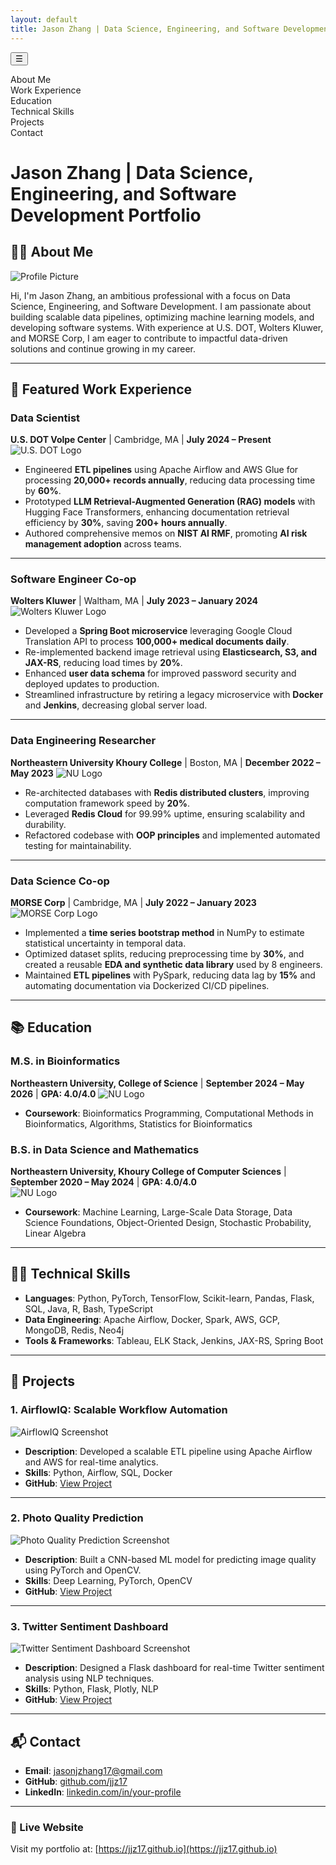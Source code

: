```yaml
---
layout: default
title: Jason Zhang | Data Science, Engineering, and Software Development Portfolio
---
```


<!-- Toggle Button -->
<button id="toc-toggle" class="toc-toggle-btn">☰</button>

<!-- TOC Container -->
<div class="toc-container hidden" id="toc">
    <ul>
        <li><a href="#about">About Me</a></li>
        <li><a href="#work-experience">Work Experience</a></li>
        <li><a href="#education">Education</a></li>
        <li><a href="#technical-skills">Technical Skills</a></li>
        <li><a href="#projects">Projects</a></li>
        <!-- <li><a href="#blog">Blog</a></li> -->
        <li><a href="#contact">Contact</a></li>
    </ul>
</div>

# Jason Zhang | Data Science, Engineering, and Software Development Portfolio

## <a id="about"></a>👨‍💻 About Me

![Profile Picture](assets/images/profile.jpg)  <!-- Replace with your profile image -->

Hi, I'm Jason Zhang, an ambitious professional with a focus on Data Science, Engineering, and Software Development. I am passionate about building scalable data pipelines, optimizing machine learning models, and developing software systems. With experience at U.S. DOT, Wolters Kluwer, and MORSE Corp, I am eager to contribute to impactful data-driven solutions and continue growing in my career.

---

## <a id="work-experience"></a>💼 Featured Work Experience

### **Data Scientist**  
**U.S. DOT Volpe Center** | Cambridge, MA | **July 2024 – Present**  
![U.S. DOT Logo](assets/images/usdot.jpg)  <!-- Replace with U.S. DOT logo -->
- Engineered **ETL pipelines** using Apache Airflow and AWS Glue for processing **20,000+ records annually**, reducing data processing time by **60%**.  
- Prototyped **LLM Retrieval-Augmented Generation (RAG) models** with Hugging Face Transformers, enhancing documentation retrieval efficiency by **30%**, saving **200+ hours annually**.  
- Authored comprehensive memos on **NIST AI RMF**, promoting **AI risk management adoption** across teams.

---

### **Software Engineer Co-op**  
**Wolters Kluwer** | Waltham, MA | **July 2023 – January 2024**  
![Wolters Kluwer Logo](assets/images/wolters.jpg)  <!-- Replace with Wolters Kluwer logo -->
- Developed a **Spring Boot microservice** leveraging Google Cloud Translation API to process **100,000+ medical documents daily**.  
- Re-implemented backend image retrieval using **Elasticsearch, S3, and JAX-RS**, reducing load times by **20%**.  
- Enhanced **user data schema** for improved password security and deployed updates to production.  
- Streamlined infrastructure by retiring a legacy microservice with **Docker** and **Jenkins**, decreasing global server load.

---

### **Data Engineering Researcher**  
**Northeastern University Khoury College** | Boston, MA | **December 2022 – May 2023**
![NU Logo](assets/images/nu.jpg)
- Re-architected databases with **Redis distributed clusters**, improving computation framework speed by **20%**.  
- Leveraged **Redis Cloud** for 99.99% uptime, ensuring scalability and durability.  
- Refactored codebase with **OOP principles** and implemented automated testing for maintainability.

---

### **Data Science Co-op**  
**MORSE Corp** | Cambridge, MA | **July 2022 – January 2023**  
![MORSE Corp Logo](assets/images/morse.jpg)
- Implemented a **time series bootstrap method** in NumPy to estimate statistical uncertainty in temporal data.  
- Optimized dataset splits, reducing preprocessing time by **30%**, and created a reusable **EDA and synthetic data library** used by 8 engineers.  
- Maintained **ETL pipelines** with PySpark, reducing data lag by **15%** and automating documentation via Dockerized CI/CD pipelines.

---

## <a id="education"></a>📚 Education

### **M.S. in Bioinformatics**  
**Northeastern University, College of Science** | **September 2024 – May 2026** | **GPA: 4.0/4.0**
![NU Logo](assets/images/small_nu.png)
- **Coursework**: Bioinformatics Programming, Computational Methods in Bioinformatics, Algorithms, Statistics for Bioinformatics  

### **B.S. in Data Science and Mathematics**  
**Northeastern University, Khoury College of Computer Sciences** | **September 2020 – May 2024** | **GPA: 4.0/4.0**  
![NU Logo](assets/images/small_nu.png)
- **Coursework**: Machine Learning, Large-Scale Data Storage, Data Science Foundations, Object-Oriented Design, Stochastic Probability, Linear Algebra  

---

## <a id="technical-skills"></a>👩‍💻 Technical Skills

- **Languages**: Python, PyTorch, TensorFlow, Scikit-learn, Pandas, Flask, SQL, Java, R, Bash, TypeScript  
- **Data Engineering**: Apache Airflow, Docker, Spark, AWS, GCP, MongoDB, Redis, Neo4j  
- **Tools & Frameworks**: Tableau, ELK Stack, Jenkins, JAX-RS, Spring Boot  

---

## <a id="projects"></a>🚀 Projects

### **1. AirflowIQ: Scalable Workflow Automation**  
![AirflowIQ Screenshot](assets/images/airflowiq_screenshot.jpg)  <!-- Replace with your project screenshot -->
- **Description**: Developed a scalable ETL pipeline using Apache Airflow and AWS for real-time analytics.  
- **Skills**: Python, Airflow, SQL, Docker  
- **GitHub**: [View Project](https://github.com/jjz17/AirflowIQ)  

---

### **2. Photo Quality Prediction**  
![Photo Quality Prediction Screenshot](assets/images/photo_quality_screenshot.jpg)  <!-- Replace with your project screenshot -->
- **Description**: Built a CNN-based ML model for predicting image quality using PyTorch and OpenCV.  
- **Skills**: Deep Learning, PyTorch, OpenCV  
- **GitHub**: [View Project](https://github.com/jjz17/photo-quality-prediction)  

---

### **3. Twitter Sentiment Dashboard**  
![Twitter Sentiment Dashboard Screenshot](assets/images/twitter_dashboard_screenshot.jpg)  <!-- Replace with your project screenshot -->
- **Description**: Designed a Flask dashboard for real-time Twitter sentiment analysis using NLP techniques.  
- **Skills**: Python, Flask, Plotly, NLP  
- **GitHub**: [View Project](https://github.com/jjz17/twitter-dashboard)  

---

## <a id="contact"></a>📬 Contact

- **Email**: [jasonjzhang17@gmail.com](mailto:jasonjzhang17@gmail.com)  
- **GitHub**: [github.com/jjz17](https://github.com/jjz17)  
- **LinkedIn**: [linkedin.com/in/your-profile](https://linkedin.com/in/your-profile)  

---

### 🔗 Live Website

Visit my portfolio at: [https://jjz17.github.io](https://jjz17.github.io)

